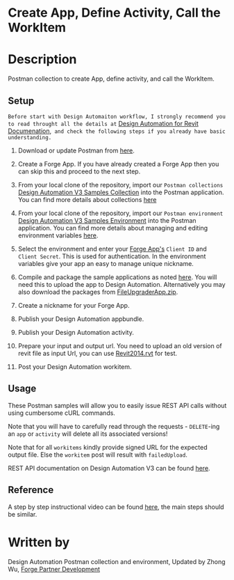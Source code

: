 # Create App, Define Activity, Call the WorkItem


# Description
Postman collection to create App, define activity, and call the WorkItem. 

## Setup
`Before start with Design Automaiton workflow, I strongly recommend you to read throught all the details at` [Design Automation for Revit Documenation](https://forge.autodesk.com/en/docs/design-automation/v3),` and check the following steps if you already have basic understanding.`

1. Download or update Postman from [here](https://www.getpostman.com/apps).

2. Create a Forge App. If you have already created a Forge App then you can skip this and proceed to the next step. 

3. From your local clone of the repository, import our `Postman collections` [Design Automation V3 Samples Collection](Design_Automation_V3_Samples.postman_collection.json) into the Postman application.  You can find more details about collections [here](https://www.getpostman.com/docs/v6/postman/collections/intro_to_collections)

4. From your local clone of the repository, import our `Postman environment` [Design Automation V3 Samples Environment](Design_Automation_V3_Samples.postman_environment.json) into the Postman application. You can find more details about managing and editing environment variables [here](https://www.getpostman.com/docs/v6/postman/environments_and_globals/manage_environments). 

5. Select the environment and enter your [Forge App's](https://developer.autodesk.com/myapps) `Client ID` and `Client Secret`. This is used for authentication. In the environment variables give your app an easy to manage unique nickname.

6. Compile and package the sample applications as noted [here](https://forge.autodesk.com/en/docs/design-automation/v3/tutorials/revit/step4-publish-appbundle/). You will need this to upload the app to Design Automation. Alternatively you may also download the packages from [FileUpgraderApp.zip](../PlugIn/FileUpgraderApp.zip).

7. Create a nickname for your Forge App.

8. Publish your Design Automation appbundle.

9. Publish your Design Automation activity.

10. Prepare your input and output url. You need to upload an old version of revit file as input Url, you can use [Revit2014.rvt](./Revit2014.rvt) for test.

11. Post your Design Automation workitem.


## Usage

These Postman samples will allow you to easily issue REST API calls without using cumbersome cURL commands.

Note that you will have to carefully read through the requests - `DELETE`-ing an `app` or `activity` will delete all its associated versions!

Note that for all `workitems` kindly provide signed URL for the expected output file. Else the `workitem` post will result with `failedUpload`.

REST API documentation on Design Automation V3 can be found [here](https://forge.autodesk.com/en/docs/design-automation/v3/reference/http/).


## Reference

A step by step instructional video can be found [here](https://s3.amazonaws.com/revitio/documentation/PostmanSamples.mp4), the main steps should be similar.


# Written by
Design Automation Postman collection and environment, Updated by Zhong Wu, [Forge Partner Development](http://forge.autodesk.com)
